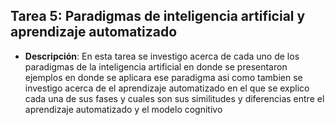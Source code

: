 ## Tarea 5: Paradigmas de inteligencia artificial y aprendizaje automatizado
- **Descripción**: En esta tarea se investigo acerca de cada uno de los paradigmas de la inteligencia artificial en donde se presentaron ejemplos en donde se aplicara ese paradigma asi como tambien se investigo acerca de el aprendizaje automatizado en el que se explico cada una de sus fases y cuales son sus similitudes y diferencias entre el aprendizaje automatizado y el modelo cognitivo

